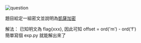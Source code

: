 ![question](https://github.com/dreamisadream/CTF/tree/master/CTF_CONTEST/RedpwnCTF/crypto/Dunce%20Crypto/pic1.png)

題目給定一組密文並說明為[凱薩加密](https://zh.wikipedia.org/wiki/%E5%87%B1%E6%92%92%E5%AF%86%E7%A2%BC)

解法：
	已知明文為 flag{xxx}, 因此可知 offset = ord('m') - ord('f') <br>
	簡單寫個 exp.py 就能解出來了<br>